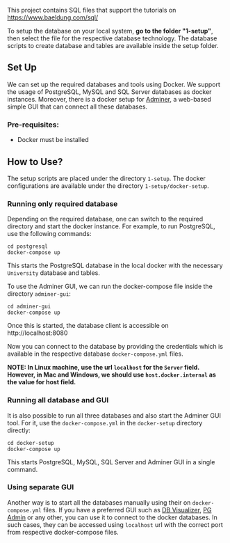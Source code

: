 This project contains SQL files that support the tutorials on https://www.baeldung.com/sql/ 

To setup the database on your local system, **go to the folder "1-setup"**, then select the file for the respective database technology. The database scripts to create database and tables are available inside the setup folder.


## Set Up
We can set up the required databases and tools using Docker. We support the usage of PostgreSQL, MySQL and SQL Server databases as docker instances. Moreover, there is a docker setup for [Adminer](https://www.adminer.org/), a web-based simple GUI that can connect all these databases.

### Pre-requisites:
- Docker must be installed

## How to Use?
The setup scripts are placed under the directory `1-setup`. The docker configurations are available under the directory `1-setup/docker-setup`. 

### Running only required database

Depending on the required database, one can switch to the required directory and start the docker instance. 
For example, to run PostgreSQL, use the following commands:
```
cd postgresql
docker-compose up
```
This starts the PostgreSQL database in the local docker with the necessary `University` database and tables.

To use the Adminer GUI, we can run the docker-compose file inside the directory `adminer-gui`:
```
cd adminer-gui
docker-compose up
```
Once this is started, the database client is accessible on http://localhost:8080

Now you can connect to the database by providing the credentials which is available in the respective database `docker-compose.yml` files. 

**NOTE: In Linux machine, use the url `localhost` for the `Server` field. However, in Mac and Windows, we should use `host.docker.internal` as the value for host field.**

### Running all database and GUI

It is also possible to run all three databases and also start the Adminer GUI tool. For it, use the `docker-compose.yml` in the `docker-setup` directory directly:
```
cd docker-setup
docker-compose up
```

This starts PostgreSQL, MySQL, SQL Server and Adminer GUI in a single command. 

### Using separate GUI
Another way is to start all the databases manually using their on `docker-compose.yml` files. If you have a preferred GUI such as [DB Visualizer](https://www.dbvis.com/), [PG Admin](https://www.pgadmin.org/) or any other, you can use it to connect to the docker databases. In such cases, they can be accessed using `localhost` url with the correct port from respective docker-compose files.